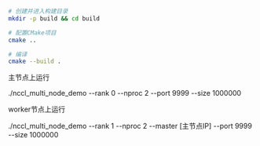 ```bash
# 创建并进入构建目录
mkdir -p build && cd build

# 配置CMake项目
cmake ..

# 编译
cmake --build .
```

主节点上运行

./nccl_multi_node_demo --rank 0 --nproc 2 --port 9999 --size 1000000

worker节点上运行

./nccl_multi_node_demo --rank 1 --nproc 2 --master [主节点IP] --port 9999 --size 1000000